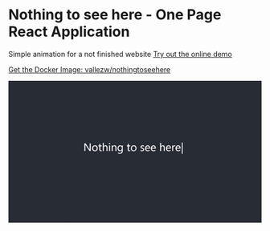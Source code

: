 # Nothing to see here - One Page React Application
Simple animation for a not finished website
[Try out the online demo](https://vallezw.github.io/NothingToSeeHere/)

[Get the Docker Image: vallezw/nothingtoseehere](https://hub.docker.com/repository/docker/vallezw/nothingtoseehere)


![Preview Gif](https://github.com/vallezw/NothingToSeeHere/blob/master/Docs/PreviewGif.gif)
